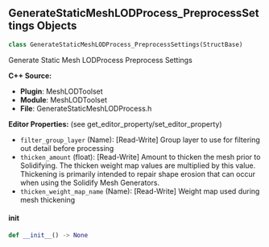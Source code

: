 ## GenerateStaticMeshLODProcess_PreprocessSettings Objects

```python
class GenerateStaticMeshLODProcess_PreprocessSettings(StructBase)
```

Generate Static Mesh LODProcess Preprocess Settings

**C++ Source:**

- **Plugin**: MeshLODToolset
- **Module**: MeshLODToolset
- **File**: GenerateStaticMeshLODProcess.h

**Editor Properties:** (see get_editor_property/set_editor_property)

- ``filter_group_layer`` (Name):  [Read-Write] Group layer to use for filtering out detail before processing
- ``thicken_amount`` (float):  [Read-Write] Amount to thicken the mesh prior to Solidifying. The thicken weight map values are multiplied by this value.
  Thickening is primarily intended to repair shape erosion that can occur when using the Solidify Mesh Generators.
- ``thicken_weight_map_name`` (Name):  [Read-Write] Weight map used during mesh thickening

<a id="unreal.GenerateStaticMeshLODProcess_PreprocessSettings.__init__"></a>

#### __init__

```python
def __init__() -> None
```

<a id="unreal.GenerateStaticMeshLODProcessSettings"></a>